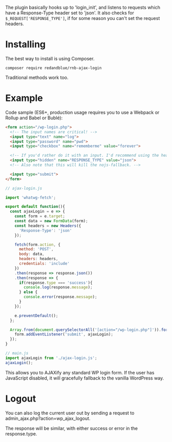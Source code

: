 The plugin basically hooks up to 'login_init', and listens to requests which have a Response-Type header set to 'json'. It also checks for `$_REQUEST['RESPONSE_TYPE']`, if for some reason you can't set the request headers.

# Installing
The best way to install is using Composer.

`composer require redandblue/rnb-ajax-login`

Traditional methods work too.

# Example

Code sample (ES6+, production usage requires you to use a Webpack or Rollup and Babel or Bublé):

```html
<form action="/wp-login.php">
  <!-- The input names are critical! -->
  <input type="text" name="log">
  <input type="password" name="pwd">
  <input type="checkbox" name="rememberme" value="forever">

  <!-- If you'd rather do it with an input. I'd recommend using the headers. -->
  <input type="hidden" name="RESPONSE_TYPE" value="json">
  <!-- Also note that this will kill the nojs-fallback. -->

  <input type="submit">
</form>
```

```javascript
// ajax-login.js

import 'whatwg-fetch';

export default function(){
  const ajaxLogin = e => {
    const form = e.target;
    const data = new FormData(form);
    const headers = new Headers({
      'Response-Type': 'json'
    });

    fetch(form.action, {
      method: 'POST',
      body: data,
      headers: headers,
      credentials: 'include'
    })
    .then(response => response.json())
    .then(response => { 
      if(response.type === 'success'){
        console.log(response.message);
      } else {
        console.error(response.message);
      }
    });

    e.preventDefault();
  };

  Array.from(document.querySelectorAll('[action="/wp-login.php"]')).forEach(form => {
    form.addEventListener('submit', ajaxLogin);
  });
}

```

```javascript
// main.js
import ajaxLogin from './ajax-login.js';
ajaxLogin();
```

This allows you to AJAXify any standard WP login form. If the user has JavaScript disabled, it will gracefully fallback to the vanilla WordPress way.

# Logout

You can also log the current user out by sending a request to admin_ajax.php?action=wp_ajax_logout.

The response will be similar, with either success or error in the response.type. 
